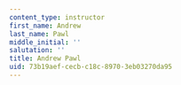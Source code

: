 ```yaml
---
content_type: instructor
first_name: Andrew
last_name: Pawl
middle_initial: ''
salutation: ''
title: Andrew Pawl
uid: 73b19aef-cecb-c18c-8970-3eb03270da95
---
```

